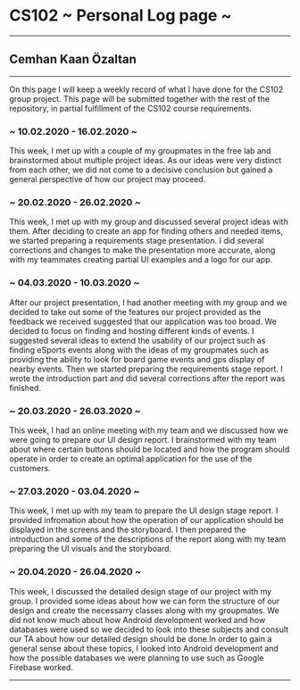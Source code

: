 # CS102 ~ Personal Log page ~
****
## Cemhan Kaan Özaltan
****

On this page I will keep a weekly record of what I have done for the CS102 group project. This page will be submitted together with the rest of the repository, in partial fulfillment of the CS102 course requirements.

### ~ 10.02.2020 - 16.02.2020 ~
This week, I met up with a couple of my groupmates in the free lab and brainstormed about multiple project ideas. As our ideas were very distinct from each other, we did not come to a decisive conclusion but gained a general 
perspective of how our project may proceed.

### ~ 20.02.2020 - 26.02.2020 ~
This week, I met up with my group and discussed several project ideas with them. After deciding to create an app for finding others and needed items, we started preparing a requirements stage presentation. I did several corrections 
and changes to make the presentation more accurate, along with my teammates creating partial UI examples and a logo for our app.

### ~ 04.03.2020 - 10.03.2020 ~
After our project presentation, I had another meeting with my group and we decided to take out some of the features our project provided as the feedback we received suggested that our application was too broad. We decided to focus
on finding and hosting different kinds of events. I suggested several ideas to extend the usability of our project such as finding eSports events along with the ideas of my groupmates such as providing the ability to look for board 
game events and gps display of nearby events. Then we started preparing the requirements stage report. I wrote the introduction part and did several corrections after the report was finished.

### ~ 20.03.2020 - 26.03.2020 ~
This week, I had an online meeting with my team and we discussed how we were going to prepare our UI design report. I brainstormed with my team about where certain buttons should be located and how the program should operate in order 
to create an optimal application for the use of the customers.

### ~ 27.03.2020 - 03.04.2020 ~
This week, I met up with my team to prepare the UI design stage report. I provided infromation about how the operation of our application should be displayed in the screens and the storyboard. I then prepared the introduction and
some of the descriptions of the report along with my team preparing the UI visuals and the storyboard.

### ~ 20.04.2020 - 26.04.2020 ~
This week, I discussed the detailed design stage of our project with my group. I provided some ideas about how we can form the structure of our design and create the necessarry classes along with my groupmates. We did not know 
much about how Android development worked and how databases were used so we decided to look into these subjects and consult our TA about how our detailed design should be done.In order to gain a general sense about these topics, 
I looked into Android development and how the possible databases we were planning to use such as Google Firebase worked.

****